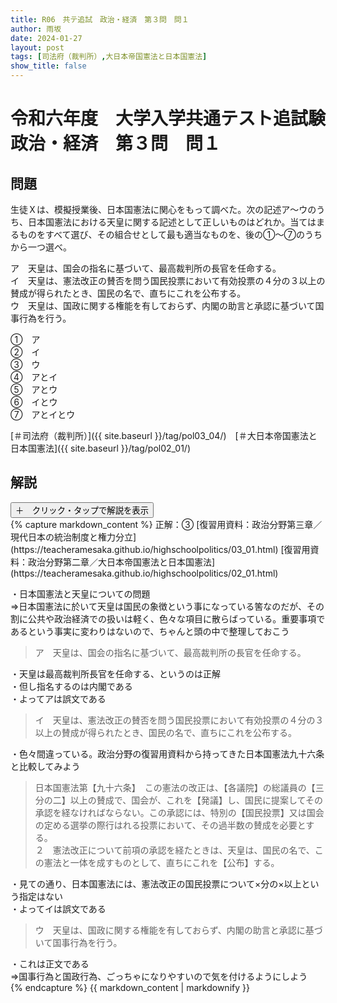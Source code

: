 ```yaml
---
title: R06　共テ追試　政治・経済　第３問　問１
author: 雨坂
date: 2024-01-27
layout: post
tags: [司法府（裁判所）,大日本帝国憲法と日本国憲法]
show_title: false
---
```

  
# 令和六年度　大学入学共通テスト追試験　政治・経済　第３問　問１  
  
## 問題  
生徒Ｘは、模擬授業後、日本国憲法に関心をもって調べた。次の記述ア〜ウのうち、日本国憲法における天皇に関する記述として正しいものはどれか。当てはまるものをすべて選び、その組合せとして最も適当なものを、後の①〜⑦のうちから一つ選べ。  
  
ア　天皇は、国会の指名に基づいて、最高裁判所の長官を任命する。  
イ　天皇は、憲法改正の賛否を問う国民投票において有効投票の４分の３以上の賛成が得られたとき、国民の名で、直ちにこれを公布する。  
ウ　天皇は、国政に関する権能を有しておらず、内閣の助言と承認に基づいて国事行為を行う。  
  
①　ア  
②　イ  
③　ウ  
④　アとイ  
⑤　アとウ  
⑥　イとウ  
⑦　アとイとウ  
  
[＃司法府（裁判所）]({{ site.baseurl }}/tag/pol03_04/)　[＃大日本帝国憲法と日本国憲法]({{ site.baseurl }}/tag/pol02_01/)  
  
## 解説  
<div class="collapsible">
  <button class="collapsible-button">＋　クリック・タップで解説を表示</button>
  <div class="collapsible-content">
    {% capture markdown_content %}
正解：③  
[復習用資料：政治分野第三章／現代日本の統治制度と権力分立](https://teacheramesaka.github.io/highschoolpolitics/03_01.html)
[復習用資料：政治分野第二章／大日本帝国憲法と日本国憲法](https://teacheramesaka.github.io/highschoolpolitics/02_01.html)
  
・日本国憲法と天皇についての問題  
⇒日本国憲法に於いて天皇は国民の象徴という事になっている筈なのだが、その割に公共や政治経済での扱いは軽く、色々な項目に散らばっている。重要事項であるという事実に変わりはないので、ちゃんと頭の中で整理しておこう  
  
>ア　天皇は、国会の指名に基づいて、最高裁判所の長官を任命する。  
  
・天皇は最高裁判所長官を任命する、というのは正解  
・但し指名するのは内閣である  
・よってアは誤文である  
  
>イ　天皇は、憲法改正の賛否を問う国民投票において有効投票の４分の３以上の賛成が得られたとき、国民の名で、直ちにこれを公布する。  
  
・色々間違っている。政治分野の復習用資料から持ってきた日本国憲法九十六条と比較してみよう  
  
>日本国憲法第【九十六条】　この憲法の改正は、【各議院】の総議員の【三分の二】以上の賛成で、国会が、これを【発議】し、国民に提案してその承認を経なければならない。この承認には、特別の【国民投票】又は国会の定める選挙の際行はれる投票において、その過半数の賛成を必要とする。  
>２　憲法改正について前項の承認を経たときは、天皇は、国民の名で、この憲法と一体を成すものとして、直ちにこれを【公布】する。  
  
・見ての通り、日本国憲法には、憲法改正の国民投票について×分の×以上という指定はない  
・よってイは誤文である  
  
>ウ　天皇は、国政に関する権能を有しておらず、内閣の助言と承認に基づいて国事行為を行う。  
  
・これは正文である  
⇒国事行為と国政行為、ごっちゃになりやすいので気を付けるようにしよう  
    {% endcapture %}
    {{ markdown_content | markdownify }}
  </div>
</div>
  
